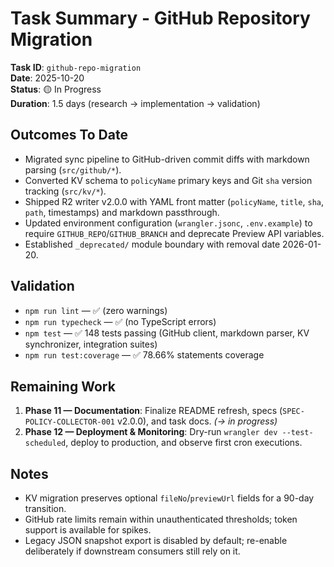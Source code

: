 # Task Summary - GitHub Repository Migration

**Task ID**: `github-repo-migration`  
**Date**: 2025-10-20  
**Status**: 🟡 In Progress  
**Duration**: 1.5 days (research → implementation → validation)

## Outcomes To Date
- Migrated sync pipeline to GitHub-driven commit diffs with markdown parsing (`src/github/*`).
- Converted KV schema to `policyName` primary keys and Git `sha` version tracking (`src/kv/*`).
- Shipped R2 writer v2.0.0 with YAML front matter (`policyName`, `title`, `sha`, `path`, timestamps) and markdown passthrough.
- Updated environment configuration (`wrangler.jsonc`, `.env.example`) to require `GITHUB_REPO`/`GITHUB_BRANCH` and deprecate Preview API variables.
- Established `_deprecated/` module boundary with removal date 2026-01-20.

## Validation
- `npm run lint` — ✅ (zero warnings)
- `npm run typecheck` — ✅ (no TypeScript errors)
- `npm test` — ✅ 148 tests passing (GitHub client, markdown parser, KV synchronizer, integration suites)
- `npm run test:coverage` — ✅ 78.66% statements coverage

## Remaining Work
1. **Phase 11 — Documentation**: Finalize README refresh, specs (`SPEC-POLICY-COLLECTOR-001` v2.0.0), and task docs. *(→ in progress)*
2. **Phase 12 — Deployment & Monitoring**: Dry-run `wrangler dev --test-scheduled`, deploy to production, and observe first cron executions.

## Notes
- KV migration preserves optional `fileNo`/`previewUrl` fields for a 90-day transition.
- GitHub rate limits remain within unauthenticated thresholds; token support is available for spikes.
- Legacy JSON snapshot export is disabled by default; re-enable deliberately if downstream consumers still rely on it.

